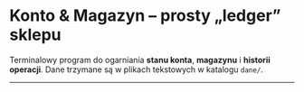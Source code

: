 # Konto & Magazyn  – prosty „ledger” sklepu

Terminalowy program do ogarniania **stanu konta**, **magazynu** i **historii operacji**. Dane trzymane są w plikach tekstowych w katalogu `dane/`.

---
